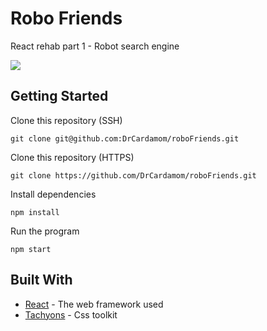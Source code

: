 # Robo Friends

React rehab part 1 - Robot search engine

![](images/robofriends.png)

## Getting Started

Clone this repository (SSH)
```
git clone git@github.com:DrCardamom/roboFriends.git
```

Clone this repository (HTTPS)
```
git clone https://github.com/DrCardamom/roboFriends.git
```

Install dependencies
```
npm install 
```

Run the program
```
npm start
```


## Built With

* [React](http://www.dropwizard.io/1.0.2/docs/) - The web framework used
* [Tachyons](https://tachyons.io/) - Css toolkit
